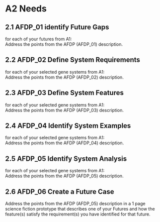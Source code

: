 # A2 Needs

## 2.1 AFDP_01 identify Future Gaps

for each of your futures from A1: \
Address the points from the AFDP (AFDP_01) description.

## 2.2 AFDP_02 Define System Requirements

for each of your selected gene systems from A1: \
Address the points from the AFDP (AFDP_02) description.

## 2.3 AFDP_03 Define System Features

for each of your selected gene systems from A1: \
Address the points from the AFDP (AFDP_03) description.

## 2.4 AFDP_04 Identify System Examples

for each of your selected gene systems from A1: \
Address the points from the AFDP (AFDP_04) description.

## 2.5 AFDP_05 Identify System Analysis

for each of your selected gene systems from A1: \
Address the points from the AFDP (AFDP_05) description.

## 2.6 AFDP_06 Create a Future Case

Address the points from the AFDP (AFDP_05) description in a 1 page science fiction prototype that describes one of your Futures and how the feature(s) satisfy the requirement(s) you have identified for that future.


